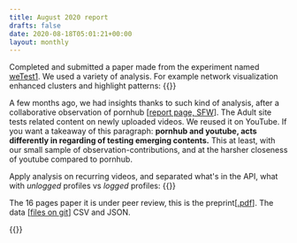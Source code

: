 ```yaml
---
title: August 2020 report
drafts: false
date: 2020-08-18T05:01:21+00:00
layout: monthly
---
```


Completed and submitted a paper made from the experiment named [weTest1](https://youtube.tracking.exposed/wetest/announcement-1). We used a variety of analysis. For example network visualization enhanced clusters and highlight patterns:
{{<simplepict href="/images/wetest-network-analysis.png">}}

A few months ago, we had insights thanks to such kind of analysis, after a collaborative observation of pornhub [[report page, SFW](https://pornhub.tracking.exposed/potest/final-1)]. The Adult site tests related content on newly uploaded videos. We reused it on YouTube. If you want a takeaway of this paragraph: **pornhub and youtube, acts differently in regarding of testing emerging contents.** This at least, with our small sample of observation-contributions, and at the harsher closeness of youtube compared to pornhub.

Apply analysis on recurring videos, and separated what's in the API, what with _unlogged_ profiles vs _logged_ profiles:
{{<simplepict href="/images/wetest-finding-1.png">}}

The 16 pages paper it is under peer review, this is the preprint[[.pdf](https://github.com/tracking-exposed/experiments-data/blob/master/wetest1/wetest-paper-submitted-preprint.pdf)].
The data [[files on git](https://github.com/tracking-exposed/experiments-data/tree/master/wetest1)] CSV and JSON.

{{<simplepict href="/images/wetest-github-capture.png">}}

